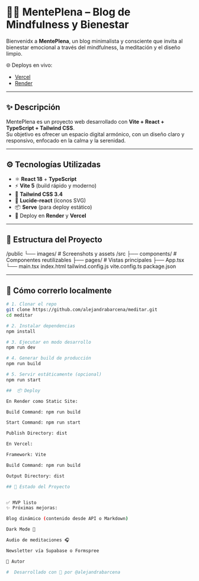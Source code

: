 # 🧘‍♀️ MentePlena – Blog de Mindfulness y Bienestar

Bienvenidx a **MentePlena**, un blog minimalista y consciente que invita al bienestar emocional a través del mindfulness, la meditación y el diseño limpio.

🌐 Deploys en vivo:  
- [Vercel](https://meditar.vercel.app/)  
- [Render](https://meditar.onrender.com/)

---

## ✨ Descripción

MentePlena es un proyecto web desarrollado con **Vite + React + TypeScript + Tailwind CSS**.  
Su objetivo es ofrecer un espacio digital armónico, con un diseño claro y responsivo, enfocado en la calma y la serenidad.

---

## ⚙️ Tecnologías Utilizadas

- ⚛️ **React 18** + **TypeScript**
- ⚡ **Vite 5** (build rápido y moderno)
- 🎨 **Tailwind CSS 3.4**
- 🔗 **Lucide-react** (íconos SVG)
- 📦 **Serve** (para deploy estático)
- 🚀 Deploy en **Render** y **Vercel**

---

>

## 🧾 Estructura del Proyecto
/public
└── images/ # Screenshots y assets
/src
├── components/ # Componentes reutilizables
├── pages/ # Vistas principales
├── App.tsx
└── main.tsx
index.html
tailwind.config.js
vite.config.ts
package.json



---

## 🚀 Cómo correrlo localmente

```bash
# 1. Clonar el repo
git clone https://github.com/alejandrabarcena/meditar.git
cd meditar

# 2. Instalar dependencias
npm install

# 3. Ejecutar en modo desarrollo
npm run dev

# 4. Generar build de producción
npm run build

# 5. Servir estáticamente (opcional)
npm run start

##  📦 Deploy

En Render como Static Site:

Build Command: npm run build

Start Command: npm run start

Publish Directory: dist

En Vercel:

Framework: Vite

Build Command: npm run build

Output Directory: dist

## 📌 Estado del Proyecto


✅ MVP listo
✨ Próximas mejoras:

Blog dinámico (contenido desde API o Markdown)

Dark Mode 🌙

Audio de meditaciones 🎧

Newsletter vía Supabase o Formspree

💬 Autor

#  Desarrollado con 💖 por @alejandrabarcena
